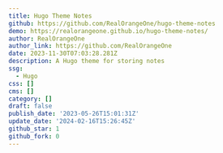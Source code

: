 ```yaml
---
title: Hugo Theme Notes
github: https://github.com/RealOrangeOne/hugo-theme-notes
demo: https://realorangeone.github.io/hugo-theme-notes/
author: RealOrangeOne
author_link: https://github.com/RealOrangeOne
date: 2023-11-30T07:03:28.281Z
description: A Hugo theme for storing notes
ssg:
  - Hugo
css: []
cms: []
category: []
draft: false
publish_date: '2023-05-26T15:01:31Z'
update_date: '2024-02-16T15:26:45Z'
github_star: 1
github_fork: 0
---
```


